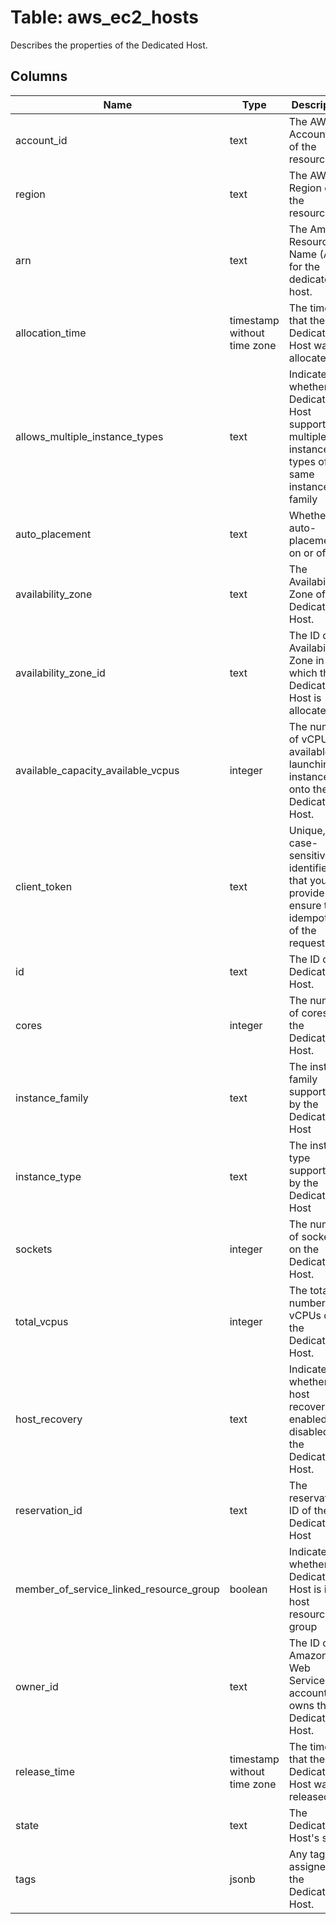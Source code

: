 
# Table: aws_ec2_hosts
Describes the properties of the Dedicated Host.
## Columns
| Name        | Type           | Description  |
| ------------- | ------------- | -----  |
|account_id|text|The AWS Account ID of the resource.|
|region|text|The AWS Region of the resource.|
|arn|text|The Amazon Resource Name (ARN) for the dedicated host.|
|allocation_time|timestamp without time zone|The time that the Dedicated Host was allocated.|
|allows_multiple_instance_types|text|Indicates whether the Dedicated Host supports multiple instance types of the same instance family|
|auto_placement|text|Whether auto-placement is on or off.|
|availability_zone|text|The Availability Zone of the Dedicated Host.|
|availability_zone_id|text|The ID of the Availability Zone in which the Dedicated Host is allocated.|
|available_capacity_available_vcpus|integer|The number of vCPUs available for launching instances onto the Dedicated Host.|
|client_token|text|Unique, case-sensitive identifier that you provide to ensure the idempotency of the request|
|id|text|The ID of the Dedicated Host.|
|cores|integer|The number of cores on the Dedicated Host.|
|instance_family|text|The instance family supported by the Dedicated Host|
|instance_type|text|The instance type supported by the Dedicated Host|
|sockets|integer|The number of sockets on the Dedicated Host.|
|total_vcpus|integer|The total number of vCPUs on the Dedicated Host.|
|host_recovery|text|Indicates whether host recovery is enabled or disabled for the Dedicated Host.|
|reservation_id|text|The reservation ID of the Dedicated Host|
|member_of_service_linked_resource_group|boolean|Indicates whether the Dedicated Host is in a host resource group|
|owner_id|text|The ID of the Amazon Web Services account that owns the Dedicated Host.|
|release_time|timestamp without time zone|The time that the Dedicated Host was released.|
|state|text|The Dedicated Host's state.|
|tags|jsonb|Any tags assigned to the Dedicated Host.|
